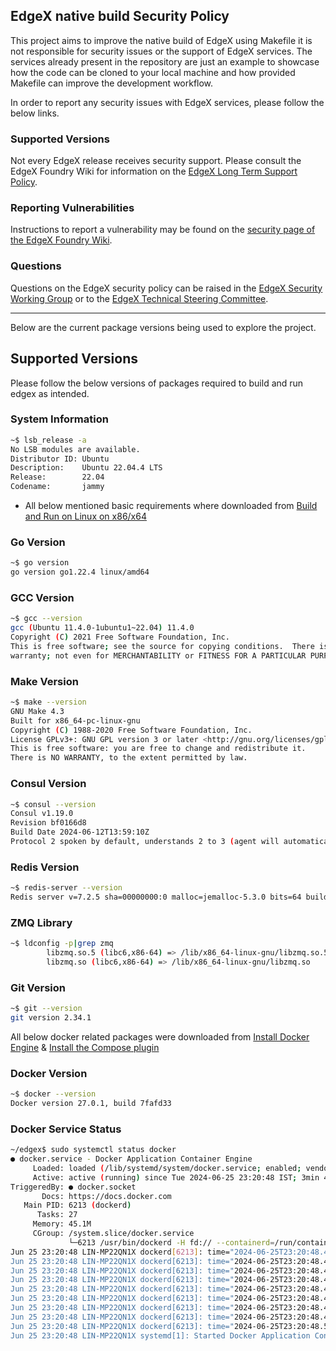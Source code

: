 ## EdgeX native build Security Policy

This project aims to improve the native build of EdgeX using Makefile it is not responsible for security issues or the support of EdgeX services. The services already present in the repository are just an example to showcase how the code can be cloned to your local machine and how provided Makefile can improve the development workflow.

In order to report any security issues with EdgeX services, please follow the below links.

### Supported Versions

Not every EdgeX release receives security support.
Please consult the EdgeX Foundry Wiki for information on the
[EdgeX Long Term Support Policy](https://wiki.edgexfoundry.org/pages/viewpage.action?pageId=69173332).


### Reporting Vulnerabilities

Instructions to report a vulnerability may be found on the
[security page of the EdgeX Foundry Wiki](https://wiki.edgexfoundry.org/display/FA/Security).


### Questions

Questions on the EdgeX security policy can be raised in the
[EdgeX Security Working Group](https://wiki.edgexfoundry.org/display/FA/Security+Working+Group?src=contextnavpagetreemode)
or to the 
[EdgeX Technical Steering Committee](https://wiki.edgexfoundry.org/pages/viewpage.action?pageId=329436&src=contextnavpagetreemode).

---

Below are the current package versions being used to explore the project.

## Supported Versions

Please follow the below versions of packages required to build and run edgex as intended.

### System Information
```sh
~$ lsb_release -a
No LSB modules are available.
Distributor ID: Ubuntu
Description:    Ubuntu 22.04.4 LTS
Release:        22.04
Codename:       jammy
```
- All below mentioned basic requirements where downloaded from [Build and Run on Linux on x86/x64](https://docs.edgexfoundry.org/3.1/getting-started/native/Ch-BuildRunOnLinuxDistro/)

### Go Version
```sh
~$ go version
go version go1.22.4 linux/amd64
```

### GCC Version
```sh
~$ gcc --version
gcc (Ubuntu 11.4.0-1ubuntu1~22.04) 11.4.0
Copyright (C) 2021 Free Software Foundation, Inc.
This is free software; see the source for copying conditions.  There is NO
warranty; not even for MERCHANTABILITY or FITNESS FOR A PARTICULAR PURPOSE.
```

### Make Version
```sh
~$ make --version
GNU Make 4.3
Built for x86_64-pc-linux-gnu
Copyright (C) 1988-2020 Free Software Foundation, Inc.
License GPLv3+: GNU GPL version 3 or later <http://gnu.org/licenses/gpl.html>
This is free software: you are free to change and redistribute it.
There is NO WARRANTY, to the extent permitted by law.
```

### Consul Version
```sh
~$ consul --version
Consul v1.19.0
Revision bf0166d8
Build Date 2024-06-12T13:59:10Z
Protocol 2 spoken by default, understands 2 to 3 (agent will automatically use protocol >2 when speaking to compatible agents)
```

### Redis Version
```sh
~$ redis-server --version
Redis server v=7.2.5 sha=00000000:0 malloc=jemalloc-5.3.0 bits=64 build=d2f534f69a26fea
```

### ZMQ Library
```sh
~$ ldconfig -p|grep zmq
        libzmq.so.5 (libc6,x86-64) => /lib/x86_64-linux-gnu/libzmq.so.5
        libzmq.so (libc6,x86-64) => /lib/x86_64-linux-gnu/libzmq.so
```

### Git Version
```sh
~$ git --version
git version 2.34.1
```

All below docker related packages were downloaded from [Install Docker Engine](https://docs.docker.com/engine/install/) & [Install the Compose plugin
](https://docs.docker.com/compose/install/linux/)

### Docker Version
```sh
~$ docker --version
Docker version 27.0.1, build 7fafd33
```

### Docker Service Status
```sh
~/edgex$ sudo systemctl status docker
● docker.service - Docker Application Container Engine
     Loaded: loaded (/lib/systemd/system/docker.service; enabled; vendor preset: enabled)
     Active: active (running) since Tue 2024-06-25 23:20:48 IST; 3min 44s ago
TriggeredBy: ● docker.socket
       Docs: https://docs.docker.com
   Main PID: 6213 (dockerd)
      Tasks: 27
     Memory: 45.1M
     CGroup: /system.slice/docker.service
             └─6213 /usr/bin/dockerd -H fd:// --containerd=/run/containerd/containerd.sock
Jun 25 23:20:48 LIN-MP22QN1X dockerd[6213]: time="2024-06-25T23:20:48.436621695+05:30" level=warning msg="error locating sandbox id 9e316a365f2306ea3727e6b9655acdd6c596e>
Jun 25 23:20:48 LIN-MP22QN1X dockerd[6213]: time="2024-06-25T23:20:48.437495118+05:30" level=info msg="Loading containers: done."
Jun 25 23:20:48 LIN-MP22QN1X dockerd[6213]: time="2024-06-25T23:20:48.456612139+05:30" level=warning msg="WARNING: No blkio throttle.read_bps_device support"
Jun 25 23:20:48 LIN-MP22QN1X dockerd[6213]: time="2024-06-25T23:20:48.456663540+05:30" level=warning msg="WARNING: No blkio throttle.write_bps_device support"
Jun 25 23:20:48 LIN-MP22QN1X dockerd[6213]: time="2024-06-25T23:20:48.456672034+05:30" level=warning msg="WARNING: No blkio throttle.read_iops_device support"
Jun 25 23:20:48 LIN-MP22QN1X dockerd[6213]: time="2024-06-25T23:20:48.456675641+05:30" level=warning msg="WARNING: No blkio throttle.write_iops_device support"
Jun 25 23:20:48 LIN-MP22QN1X dockerd[6213]: time="2024-06-25T23:20:48.456698467+05:30" level=info msg="Docker daemon" commit=ff1e2c0 containerd-snapshotter=false storage>
Jun 25 23:20:48 LIN-MP22QN1X dockerd[6213]: time="2024-06-25T23:20:48.456778650+05:30" level=info msg="Daemon has completed initialization"
Jun 25 23:20:48 LIN-MP22QN1X dockerd[6213]: time="2024-06-25T23:20:48.531878377+05:30" level=info msg="API listen on /run/docker.sock"
Jun 25 23:20:48 LIN-MP22QN1X systemd[1]: Started Docker Application Container Engine.
```
